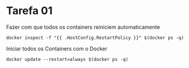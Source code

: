 # Tarefa 01
Fazer com que todos os containers reiniciem automaticamente<br>
```
docker inspect -f "{{ .HostConfig.RestartPolicy }}" $(docker ps -q)
```
Iniciar todos os Containers com o Docker<br>
```
docker update --restart=always $(docker ps -q)
```
